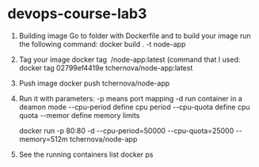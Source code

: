 # devops-course-lab3

1. Building image
   Go to folder with Dockerfile and to build your image run the following command:
   docker build . -t node-app 
   
2. Tag your image 
   docker tag <image id> <your username>/node-app:latest
   (command that I used: docker tag 02799ef4419e tchernova/node-app:latest 

3. Push image 
   docker push tchernova/node-app

4. Run it with parameters:
   -p means port mapping
   -d run container in a deamon mode
   --cpu-period define cpu period
   --cpu-quota define cpu quota
   --memor define memory limits
   
   docker run -p 80:80 -d --cpu-period=50000 --cpu-quota=25000 --memory=512m  tchernova/node-app

5. See the running containers list 
   docker ps

